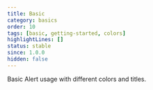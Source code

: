 ```yaml
---
title: Basic
category: basics
order: 10
tags: [basic, getting-started, colors]
highlightLines: []
status: stable
since: 1.0.0
hidden: false
---
```


Basic Alert usage with different colors and titles.

